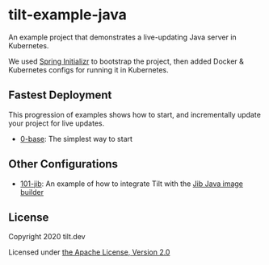 # tilt-example-java

An example project that demonstrates a live-updating Java server in Kubernetes.

We used [Spring Initializr](https://start.spring.io/) to bootstrap the project,
then added Docker & Kubernetes configs for running it in Kubernetes.

## Fastest Deployment

This progression of examples shows how to start, and incrementally update
your project for live updates.

- [0-base](0-base): The simplest way to start

## Other Configurations

- [101-jib](101-jib): An example of how to integrate Tilt with the [Jib Java image builder](https://github.com/GoogleContainerTools/jib)

## License

Copyright 2020 tilt.dev

Licensed under [the Apache License, Version 2.0](LICENSE)

